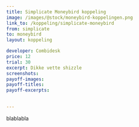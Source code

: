 ```yaml
---
title: Simplicate Moneybird koppeling
image: /images/@stock/moneybird-koppelingen.png
link_to: /koppeling/simplicate-moneybird
from: simplicate
to: moneybird
layout: koppeling

developer: Combidesk
price: 12
trial: 30
excerpt: Dikke vette shizzle
screenshots:
payoff-images:
payoff-titles:
payoff-excerpts:

 
---
```


blablabla